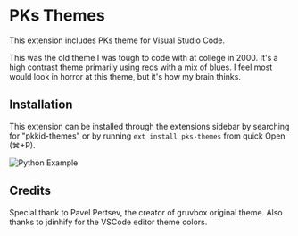 # PKs Themes
This extension includes PKs theme for Visual Studio Code.

This was the old theme I was tough to code with at college in 2000. It's a high
contrast theme primarily using reds with a mix of blues. I feel most would look
in horror at this theme, but it's how my brain thinks.

## Installation
This extension can be installed through the extensions sidebar by searching for
"pkkid-themes" or by running `ext install pks-themes` from quick Open (⌘+P).

![Python Example](https://raw.githubusercontent.com/pkkid/vscode-pkstheme/master/img/screenshot.png)

## Credits
Special thank to Pavel Pertsev, the creator of gruvbox original theme.
Also thanks to jdinhify for the VSCode editor theme colors.

